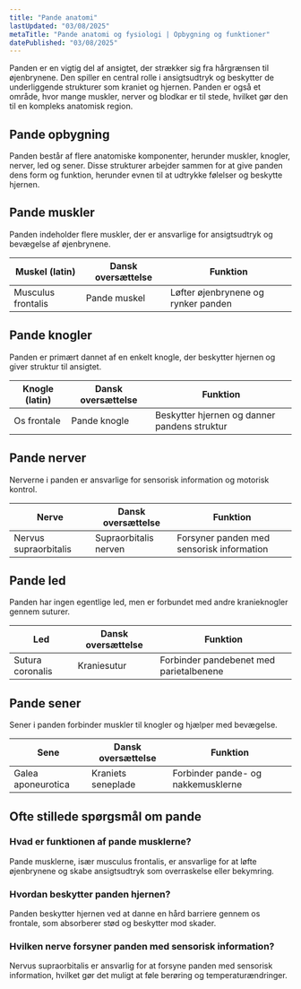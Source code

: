 ```yaml
---
title: "Pande anatomi"
lastUpdated: "03/08/2025"
metaTitle: "Pande anatomi og fysiologi | Opbygning og funktioner"
datePublished: "03/08/2025"
---
```


Panden er en vigtig del af ansigtet, der strækker sig fra hårgrænsen til øjenbrynene. Den spiller en central rolle i ansigtsudtryk og beskytter de underliggende strukturer som kraniet og hjernen. Panden er også et område, hvor mange muskler, nerver og blodkar er til stede, hvilket gør den til en kompleks anatomisk region.

## Pande opbygning

Panden består af flere anatomiske komponenter, herunder muskler, knogler, nerver, led og sener. Disse strukturer arbejder sammen for at give panden dens form og funktion, herunder evnen til at udtrykke følelser og beskytte hjernen.

## Pande muskler

Panden indeholder flere muskler, der er ansvarlige for ansigtsudtryk og bevægelse af øjenbrynene.

| Muskel (latin) | Dansk oversættelse | Funktion |
|----------------|--------------------|----------|
| Musculus frontalis | Pande muskel | Løfter øjenbrynene og rynker panden |

## Pande knogler

Panden er primært dannet af en enkelt knogle, der beskytter hjernen og giver struktur til ansigtet.

| Knogle (latin) | Dansk oversættelse | Funktion |
|----------------|--------------------|----------|
| Os frontale | Pande knogle | Beskytter hjernen og danner pandens struktur |

## Pande nerver

Nerverne i panden er ansvarlige for sensorisk information og motorisk kontrol.

| Nerve | Dansk oversættelse | Funktion |
|-------|--------------------|----------|
| Nervus supraorbitalis | Supraorbitalis nerven | Forsyner panden med sensorisk information |

## Pande led

Panden har ingen egentlige led, men er forbundet med andre kranieknogler gennem suturer.

| Led | Dansk oversættelse | Funktion |
|-----|--------------------|----------|
| Sutura coronalis | Kraniesutur | Forbinder pandebenet med parietalbenene |

## Pande sener

Sener i panden forbinder muskler til knogler og hjælper med bevægelse.

| Sene | Dansk oversættelse | Funktion |
|------|--------------------|----------|
| Galea aponeurotica | Kraniets seneplade | Forbinder pande- og nakkemusklerne |

## Ofte stillede spørgsmål om pande

### Hvad er funktionen af pande musklerne?

Pande musklerne, især musculus frontalis, er ansvarlige for at løfte øjenbrynene og skabe ansigtsudtryk som overraskelse eller bekymring.

### Hvordan beskytter panden hjernen?

Panden beskytter hjernen ved at danne en hård barriere gennem os frontale, som absorberer stød og beskytter mod skader.

### Hvilken nerve forsyner panden med sensorisk information?

Nervus supraorbitalis er ansvarlig for at forsyne panden med sensorisk information, hvilket gør det muligt at føle berøring og temperaturændringer.